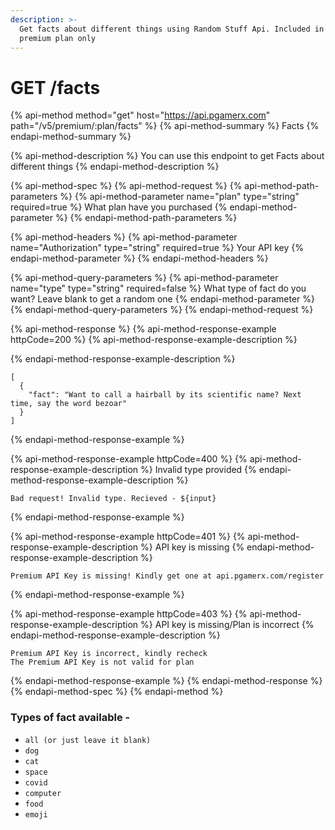 ```yaml
---
description: >-
  Get facts about different things using Random Stuff Api. Included in your
  premium plan only
---
```


# GET /facts

{% api-method method="get" host="https://api.pgamerx.com" path="/v5/premium/:plan/facts" %}
{% api-method-summary %}
Facts
{% endapi-method-summary %}

{% api-method-description %}
You can use this endpoint to get Facts about different things
{% endapi-method-description %}

{% api-method-spec %}
{% api-method-request %}
{% api-method-path-parameters %}
{% api-method-parameter name="plan" type="string" required=true %}
What plan have you purchased
{% endapi-method-parameter %}
{% endapi-method-path-parameters %}

{% api-method-headers %}
{% api-method-parameter name="Authorization" type="string" required=true %}
Your API key
{% endapi-method-parameter %}
{% endapi-method-headers %}

{% api-method-query-parameters %}
{% api-method-parameter name="type" type="string" required=false %}
What type of fact do you want? Leave blank to get a random one
{% endapi-method-parameter %}
{% endapi-method-query-parameters %}
{% endapi-method-request %}

{% api-method-response %}
{% api-method-response-example httpCode=200 %}
{% api-method-response-example-description %}

{% endapi-method-response-example-description %}

```
[
  {
    "fact": "Want to call a hairball by its scientific name? Next time, say the word bezoar"
  }
]
```
{% endapi-method-response-example %}

{% api-method-response-example httpCode=400 %}
{% api-method-response-example-description %}
Invalid type provided
{% endapi-method-response-example-description %}

```
Bad request! Invalid type. Recieved - ${input}
```
{% endapi-method-response-example %}

{% api-method-response-example httpCode=401 %}
{% api-method-response-example-description %}
API key is missing
{% endapi-method-response-example-description %}

```
Premium API Key is missing! Kindly get one at api.pgamerx.com/register
```
{% endapi-method-response-example %}

{% api-method-response-example httpCode=403 %}
{% api-method-response-example-description %}
API key is missing/Plan is incorrect 
{% endapi-method-response-example-description %}

```
Premium API Key is incorrect, kindly recheck
The Premium API Key is not valid for plan
```
{% endapi-method-response-example %}
{% endapi-method-response %}
{% endapi-method-spec %}
{% endapi-method %}

### Types of fact available -

* `all (or just leave it blank)`
* `dog`
* `cat`
* `space`
* `covid`
* `computer`
* `food`
* `emoji`



